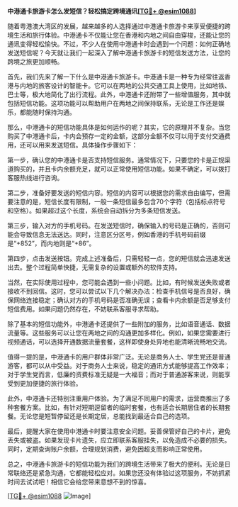 **中港通卡旅游卡怎么发短信？轻松搞定跨境通讯[[TG💪+ @esim1088](https://t.me/s/esim1088)]**

随着粤港澳大湾区的发展，越来越多的人选择通过中港通卡旅游卡来享受便捷的跨境生活和旅行体验。中港通卡不仅能让您在香港和内地之间自由穿梭，还能让您的通讯变得轻松愉快。不过，不少人在使用中港通卡时会遇到一个问题：如何正确地发送短信呢？今天就让我们一起深入了解中港通卡旅游卡的短信发送方法，让您的跨境之旅更加顺畅。

首先，我们先来了解一下什么是中港通卡旅游卡。中港通卡是一种专为经常往返香港与内地的旅客设计的智能卡。它可以在两地的公共交通工具上使用，比如地铁、巴士等，极大地简化了出行流程。此外，中港通卡还附带了一些增值服务，其中就包括短信功能。这项功能可以帮助用户在两地之间保持联系，无论是工作还是娱乐，都能随时保持沟通。

那么，中港通卡的短信功能具体是如何运作的呢？其实，它的原理并不复杂。当您购买了中港通卡后，卡内会预存一定的金额，这部分金额不仅可以用于支付交通费用，还可以用来发送短信。具体操作步骤如下：

第一步，确认您的中港通卡是否支持短信服务。通常情况下，只要您的卡是正规渠道购买的，并且卡内余额充足，就可以正常使用短信功能。如果不确定，可以拨打客服热线进行咨询。

第二步，准备好要发送的短信内容。短信的内容可以根据您的需求自由编写，但需要注意的是，短信长度有限制，一般一条短信最多包含70个字符（包括标点符号和空格）。如果超过这个长度，系统会自动拆分为多条短信发送。

第三步，输入对方的手机号码。在发送短信时，确保输入的号码是正确的，否则可能会导致信息无法送达。同时，注意区分区号，例如香港的手机号码前缀是“+852”，而内地则是“+86”。

第四步，点击发送按钮。完成上述准备后，只需轻轻一点，您的短信就会迅速发送出去。整个过程简单快捷，无需复杂的设置或额外的软件支持。

当然，在实际使用过程中，您可能会遇到一些小问题。比如，有时候发送失败或者接收不到回信。这时，您可以尝试以下几个解决办法：检查手机信号是否良好，确保网络连接稳定；确认对方的手机号码是否准确无误；查看卡内余额是否足够支付短信费用。如果问题仍然存在，不妨联系客服寻求帮助。

除了基本的短信功能外，中港通卡还提供了一些附加的服务，比如语音通话、数据流量等。这些服务可以让您在两地之间的沟通更加多样化。例如，如果您需要进行视频通话，可以选择开通数据流量套餐，这样即使身处异地也能清晰流畅地交流。

值得一提的是，中港通卡的用户群体非常广泛。无论是商务人士、学生党还是普通游客，都可以从中受益。对于商务人士来说，稳定的通讯方式能够提高工作效率；对于学生党而言，低廉的资费标准无疑是一大福音；而对于普通游客来说，则能享受到更加便捷的旅行体验。

此外，中港通卡还特别注重用户体验。为了满足不同用户的需求，运营商推出了多种套餐方案。比如，有针对短期逗留者的临时套餐，也有适合长期居住者的长期套餐。无论您是短暂停留还是长期定居，总能找到最适合自己的选项。

最后，提醒大家在使用中港通卡时要注意安全问题。妥善保管好自己的卡片，避免丢失或被盗。如果发现卡片遗失，应立即联系客服挂失，以免造成不必要的损失。同时，定期查询账户余额，合理规划消费，避免因超支而影响正常使用。

总之，中港通卡旅游卡的短信功能为我们的跨境生活带来了极大的便利。无论是日常联络还是紧急沟通，它都能轻松应对。如果您还没有体验过这项服务，不妨抓紧时间去试试吧！相信它会给您带来意想不到的惊喜。

[[TG💪+ @esim1088](https://t.me/s/esim1088) ![Image](https://i.postimg.cc/4NQfJmqS/Snipaste-2025-05-13-00-14-12.png)]